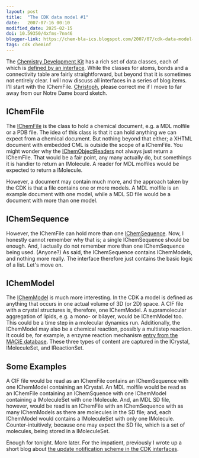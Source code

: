 ```yaml
---
layout: post
title:  "The CDK data model #1"
date:   2007-07-16 00:10
modified_date: 2025-02-15
doi: 10.59350/4xfms-7nn46
blogger-link: https://chem-bla-ics.blogspot.com/2007/07/cdk-data-model-1.html
tags: cdk cheminf
---
```


The [Chemistry Development Kit](http://cdk.sf.net/) has a rich set of data classes, each of which is
[defined by an interface](http://cdk.svn.sf.net/svnroot/cdk/trunk/cdk/src/org/openscience/cdk/interfaces/IChemObject.java).
While the classes for atoms, bonds and a connectivity table are fairly straightforward, but beyond that it is sometimes
not entirely clear. I will now discuss all interfaces in a series of blog items. I'll start with the IChemFile.
[Christoph](http://wiki.cubic.uni-koeln.de/blog/), please correct me if I move to far away from our Notre Dame board sketch.

## IChemFile

The [IChemFile](http://cdk.sourceforge.net/api/org/openscience/cdk/interfaces/IChemFile.html) is the class to
hold a chemical document, e.g. a MDL molfile or a PDB file. The idea of this class is that it can hold anything we
can expect from a chemical document. But nothing beyond that either; a XHTML document with embedded CML is outside
the scope of a IChemFile. You might wonder why the [IChemObjectReaders](http://cdk.sourceforge.net/api/org/openscience/cdk/io/IChemObjectReader.html)
not always just return a IChemFile. That would be a fair point, any many actually do, but somethings it is handier
to return an IMolecule. A reader for MDL molfiles would be expected to return a IMolecule.

However, a document may contain much more, and the approach taken by the CDK is that a file contains one or more
models. A MDL molfile is an example document with one model, while a MDL SD file would be a document with more than
one model.

## IChemSequence

However, the IChemFile can hold more than one [IChemSequence](http://cdk.sourceforge.net/api/org/openscience/cdk/interfaces/IChemSequence.html).
Now, I honestly cannot remember why that is; a single IChemSequence should be enough. And, I actually do not remember
more than one IChemSequence being used. (Anyone?) As said, the IChemSequence contains IChemModels, and nothing more
really. The interface therefore just contains the basic logic of a list. Let's move on.

## IChemModel

The [IChemModel](http://cdk.sourceforge.net/api/org/openscience/cdk/interfaces/IChemModel.html) is much more interesting.
In the CDK a model is defined as anything that occurs in one actual volume of 3D (or 2D) space. A CIF file with a
crystal structures is, therefore, one IChemModel. A supramolecular aggregation of lipids, e.g. a mono- or bilayer,
would be IChemModel too. This could be a time step in a molecular dynamics run. Additionally, the IChemModel may
also be a chemical reaction, possibly a multistep reaction. It could be, for example, a enzyme reaction mechanism
[entry from the MACiE database](http://chem-bla-ics.blogspot.com/2006/02/chemical-reactions-in-cml.html).
These three types of content are captured in the ICrystal, IMoleculeSet, and IReactionSet.

## Some Examples

A CIF file would be read as an IChemFile contains an IChemSequence with one IChemModel containing an ICrystal.
An MDL molfile would be read as an IChemFile containing an IChemSquence with one IChemModel containing a
IMoleculeSet with one IMolecule. And, an MDL SD file, however, would be read is an IChemFile with an
IChemSequence with as many IChemModels as there are molecules in the SD file; and, each IChemModel would
contains a IMoleculeSet with only one IMolecule. Counter-intuitively, because one may expect the SD file,
which is a set of molecules, being stored in a IMoleculeSet.

Enough for tonight. More later. For the impatient, previously I wrote up a short blog about
[the update notification scheme in the CDK interfaces](http://chem-bla-ics.blogspot.com/2006/04/cdk-data-classes-and-change.html).

